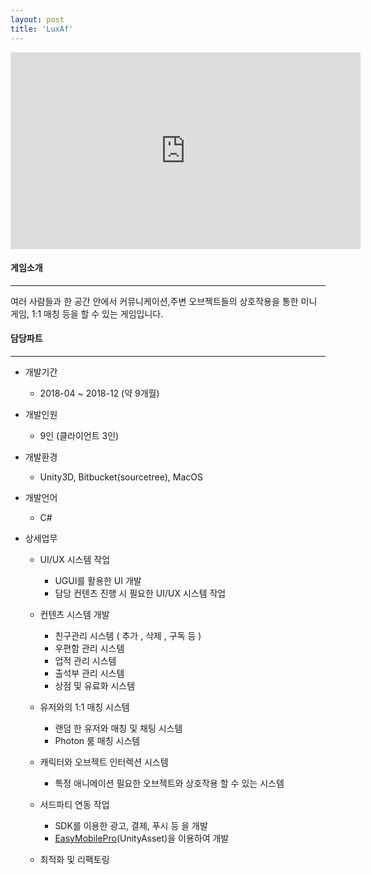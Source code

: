 ```yaml
---
layout: post
title: 'LuxAf'
---
```


<iframe width="560" height="315" src="https://www.youtube.com/embed/ER06X0XlWWY" title="YouTube video player" frameborder="0" allow="accelerometer; autoplay; clipboard-write; encrypted-media; gyroscope; picture-in-picture" allowfullscreen></iframe>


#### 게임소개

----------------------------

여러 사람들과 한 공간 안에서 커뮤니케이션,주변 오브젝트들의 상호작용을 통한 미니 게임, 1:1 매칭 등을 할 수 있는 게임입니다.

#### 담당파트

----------------------------

* 개발기간
  * 2018-04 ~ 2018-12 (약 9개월)

* 개발인원
  * 9인 (클라이언트 3인)

* 개발환경
  * Unity3D, Bitbucket(sourcetree), MacOS

* 개발언어
  * C#

* 상세업무
  * UI/UX 시스템 작업
    * UGUI를 활용한 UI 개발
    * 담당 컨텐츠 진행 시 필요한 UI/UX 시스템 작업

  * 컨텐츠 시스템 개발
    * 친구관리 시스템 ( 추가 , 삭제 , 구독 등 )
    * 우편함 관리 시스템
    * 업적 관리 시스템
    * 출석부 관리 시스템
    * 상점 및 유료화 시스템
  
  * 유저와의 1:1 매칭 시스템
    * 랜덤 한 유저와 매칭 및 채팅 시스템
    * Photon 룸 매칭 시스템
    
  * 캐릭터와 오브젝트 인터렉션 시스템
    * 특정 애니메이션 필요한 오브젝트와 상호작용 할 수 있는 시스템
  
  * 서드파티 연동 작업
    * SDK를 이용한 광고, 결제, 푸시 등 을 개발
    * <a href = "https://assetstore.unity.com/packages/tools/integration/easy-mobile-pro-75476" target="_blank">EasyMobilePro</a>(UnityAsset)을 이용하여 개발
  
  * 최적화 및 리팩토링